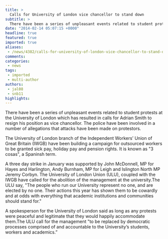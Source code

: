 ```yaml
---
title: >
  Calls for University of London vice chancellor to stand down
subtitle: >
  There have been a series of unpleasant events related to student protests at the University of London which has resulted in calls for Adrian Smith to resign his position as vice chancellor.
date: "2014-02-14 05:07:15 +0000"
headline: true
featured: true
imported: true
aliases:
 - /news/4382/calls-for-university-of-london-vice-chancellor-to-stand-down
comments:
categories:
 - news
tags:
 - imported
 - multi-author
authors:
 - jal08
 - snb11
highlights:
---
```


There have been a series of unpleasant events related to student protests at the University of London which has resulted in calls for Adrian Smith to resign his position as vice chancellor. The police have been involved in a number of allegations that attacks have been made on protestors.

The University of London branch of the Independent Workers’ Union of Great Britain (IWGB) have been building a campaign for outsourced workers to be granted sick pay, holiday pay and pension rights. It is known as "3 cosas", a Spaninsh term.

A three day strike in January was supported by John McDonnell, MP for Hayes and Harlington, Andy Burnham, MP for Leigh and Islington North MP Jeremy Corbyn. The University of London Union (ULU), coupled with the IWGB have called for the abolition of the management at the university.The ULU say, "The people who run our University represent no one, and are elected by no one. Their actions this year has shown them to be cowardly and at odds with everything that academic institutions and communities should stand for."

A spokesperson for the University of London said as long as any protests were peaceful and legitimate that they would happily accommodate them.The ULU call for the management "to be replaced by democratic processes comprised of and accountable to the University’s students, workers and academics.”
